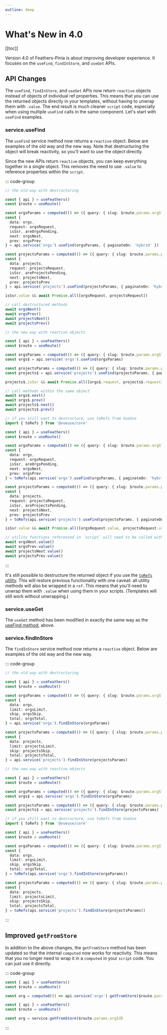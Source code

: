 ```yaml
---
outline: deep
---
```


<script setup>
import Badge from '../components/Badge.vue'
import BlockQuote from '../components/BlockQuote.vue'
</script>

# What's New in 4.0

[[toc]]

Version 4.0 of Feathers-Pinia is about improving developer experience.  It focuses on the `useFind`, `findInStore`, and
`useGet` APIs.

## API Changes

The `useFind`, `findInStore`, and `useGet` APIs now return `reactive` objects instead of objects of individual ref
properties. This means that you can use the returned objects directly in your templates, without having to unwrap them
with `.value`. The end result is much cleaner `script` code, especially when using multiple `useFind` calls in the same
component.  Let's start with `useFind` examples.

### service.useFind

The `useFind` service method now returns a `reactive` object.  Below are examples of the old way and the new way. Note
that destructuring the object will break reactivity, so you'll want to use the object directly.

Since the new APIs return `reactive` objects, you can keep everything together in a single object. This removes the need
to use `.value` to reference properties within the `script`.

::: code-group

```ts [The Old Way]
// the old way with destructuring

const { api } = useFeathers()
const $route = useRoute()

const orgsParams = computed(() => ({ query: { slug: $route.params.orgSlug } }))
const {
  data: orgs,
  request: orgsRequest,
  isSsr, areOrgsPending,
  next: orgsNext,
  prev: orgsPrev
} = api.service('orgs').useFind(orgsParams, { paginateOn: 'hybrid' })

const projectsParams = computed(() => ({ query: { slug: $route.params.projectSlug } }))
const {
  data: projects,
  request: projectsRequest,
  isSsr, areProjectsPending,
  next: projectsNext,
  prev: projectsPrev
} = api.service('projects').useFind(projectsParams, { paginateOn: 'hybrid' })

isSsr.value && await Promise.all([orgsRequest, projectsRequest])

// call destructured methods
await orgsNext()
await orgsPrev()
await projectsNext()
await projectsPrev()
```

```ts [The New Way]
// the new way with reactive objects

const { api } = useFeathers()
const $route = useRoute()

const orgsParams = computed(() => ({ query: { slug: $route.params.orgSlug } }))
const orgs$ = api.service('orgs').useFind(orgsParams)

const projectsParams = computed(() => ({ query: { slug: $route.params.projectSlug } }))
const projects$ = api.service('projects').useFind(projectsParams, { paginateOn: 'hybrid' })

projects$.isSsr && await Promise.all([orgs$.request, projects$.request])

// call methods within the same object
await orgs$.next()
await orgs$.prev()
await projects$.next()
await projects$.prev()
```

```ts [Using toRefs]
// if you still want to destructure, use toRefs from VueUse
import { toRefs } from '@vueuse/core'

const { api } = useFeathers()
const $route = useRoute()

const orgsParams = computed(() => ({ query: { slug: $route.params.orgSlug } }))
const {
  data: orgs,
  request: orgsRequest,
  isSsr, areOrgsPending,
  next: orgsNext,
  prev: orgsPrev
} = toRefs(api.service('orgs').useFind(orgsParams, { paginateOn: 'hybrid' }))

const projectsParams = computed(() => ({ query: { slug: $route.params.projectSlug } }))
const {
  data: projects,
  request: projectsRequest,
  isSsr, areProjectsPending,
  next: projectsNext,
  prev: projectsPrev
} = toRefs(api.service('projects').useFind(projectsParams, { paginateOn: 'hybrid' }))

isSsr.value && await Promise.all([orgsRequest.value, projectsRequest.value])

// utility functions referenced in `script` will need to be called with `.value()`
await orgsNext.value()
await orgsPrev.value()
await projectsNext.value()
await projectsPrev.value()
```

:::

It's still possible to destructure the returned object if you use the
[`toRefs` utility](https://vueuse.org/shared/toRefs/#torefs).  This will restore previous functionality with one caveat:
all utility methods will also be wrapped in a `ref`.  This means that you'll need to unwrap them with `.value` when
using them in your scripts. (Templates will still work without unwrapping.)

### service.useGet

The `useGet` method has been modified in exactly the same way as the [useFind method](#serviceusefind), above.

### service.findInStore

The `findInStore` service method now returns a `reactive` object.  Below are examples of the old way and the new way.

::: code-group

```ts [The Old Way]
// the old way with destructuring

const { api } = useFeathers()
const $route = useRoute()

const orgsParams = computed(() => ({ query: { slug: $route.params.orgSlug } }))
const {
  data: orgs,
  limit: orgsLimit,
  skip, orgsSkip,
  total: orgsTotal,
} = api.service('orgs').findInStore(orgsParams)

const projectsParams = computed(() => ({ query: { slug: $route.params.projectSlug } }))
const {
  data: projects,
  limit: projectsLimit,
  skip: projectsSkip,
  total: projectsTotal,
} = api.service('projects').findInStore(projectsParams)
```

```ts [The New Way]
// the new way with reactive objects

const { api } = useFeathers()
const $route = useRoute()

const orgsParams = computed(() => ({ query: { slug: $route.params.orgSlug } }))
const orgs$ = api.service('orgs').findInStore(orgsParams)

const projectsParams = computed(() => ({ query: { slug: $route.params.projectSlug } }))
const projects$ = api.service('projects').findInStore(projectsParams)
```

```ts [Using toRefs]
// if you still want to destructure, use toRefs from VueUse
import { toRefs } from '@vueuse/core'

const { api } = useFeathers()
const $route = useRoute()

const orgsParams = computed(() => ({ query: { slug: $route.params.orgSlug } }))
const {
  data: orgs,
  limit: orgsLimit,
  skip, orgsSkip,
  total: orgsTotal,
} = toRefs(api.service('orgs').findInStore(orgsParams))

const projectsParams = computed(() => ({ query: { slug: $route.params.projectSlug } }))
const {
  data: projects,
  limit: projectsLimit,
  skip: projectsSkip,
  total: projectsTotal,
} = toRefs(api.service('projects').findInStore(projectsParams))
```

:::

## Improved `getFromStore`

In addition to the above changes, the `getFromStore` method has been updated so that the internal `computed` now works
for reactivity.  This means that you no longer need to wrap it in a `computed` in your `script` code.  You can just use
it directly.

::: code-group

```ts [The Old Way]
const { api } = useFeathers()
const $route = useRoute()

const org = computed(() => api.service('orgs').getFromStore($route.params.orgId))
```

```ts [The New Way]
const { api } = useFeathers()
const $route = useRoute()

const org = service.getFromStore($route.params.orgId)
```

:::
